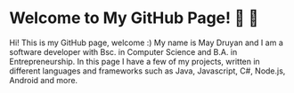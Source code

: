 <!--
**MayDruyan/MayDruyan** is a ✨ _special_ ✨ repository because its `README.md` (this file) appears on your GitHub profile.

Here are some ideas to get you started:

- 🔭 I’m currently working on ...
- 🌱 I’m currently learning ...
- 👯 I’m looking to collaborate on ...
- 🤔 I’m looking for help with ...
- 💬 Ask me about ...
- 📫 How to reach me: ...
- 😄 Pronouns: ...
- ⚡ Fun fact: ...
-->
# Welcome to My GitHub Page!  👋 👋

Hi! This is my GitHub page, welcome :)
My name is May Druyan and I am a software developer with Bsc. in Computer Science and B.A. in Entrepreneurship.
In this page I have a few of my projects, written in different languages and frameworks such as Java, Javascript, C#, Node.js, Android and more.

